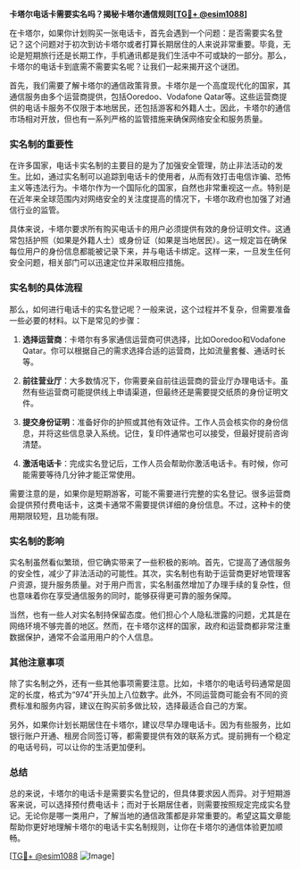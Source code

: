 **卡塔尔电话卡需要实名吗？揭秘卡塔尔通信规则[[TG💪+ @esim1088](https://t.me/s/esim1088)]**

在卡塔尔，如果你计划购买一张电话卡，首先会遇到一个问题：是否需要实名登记？这个问题对于初次到访卡塔尔或者打算长期居住的人来说非常重要。毕竟，无论是短期旅行还是长期工作，手机通讯都是我们生活中不可或缺的一部分。那么，卡塔尔的电话卡到底需不需要实名呢？让我们一起来揭开这个谜团。

首先，我们需要了解卡塔尔的通信政策背景。卡塔尔是一个高度现代化的国家，其通信服务由多个运营商提供，包括Ooredoo、Vodafone Qatar等。这些运营商提供的电话卡服务不仅限于本地居民，还包括游客和外籍人士。因此，卡塔尔的通信市场相对开放，但也有一系列严格的监管措施来确保网络安全和服务质量。

### 实名制的重要性

在许多国家，电话卡实名制的主要目的是为了加强安全管理，防止非法活动的发生。比如，通过实名制可以追踪到电话卡的使用者，从而有效打击电信诈骗、恐怖主义等违法行为。卡塔尔作为一个国际化的国家，自然也非常重视这一点。特别是在近年来全球范围内对网络安全的关注度提高的情况下，卡塔尔政府也加强了对通信行业的监管。

具体来说，卡塔尔要求所有购买电话卡的用户必须提供有效的身份证明文件。这通常包括护照（如果是外籍人士）或身份证（如果是当地居民）。这一规定旨在确保每位用户的身份信息都能被记录下来，并与电话卡绑定。这样一来，一旦发生任何安全问题，相关部门可以迅速定位并采取相应措施。

### 实名制的具体流程

那么，如何进行电话卡的实名登记呢？一般来说，这个过程并不复杂，但需要准备一些必要的材料。以下是常见的步骤：

1. **选择运营商**：卡塔尔有多家通信运营商可供选择，比如Ooredoo和Vodafone Qatar。你可以根据自己的需求选择合适的运营商，比如流量套餐、通话时长等。

2. **前往营业厅**：大多数情况下，你需要亲自前往运营商的营业厅办理电话卡。虽然有些运营商可能提供线上申请渠道，但最终还是需要提交纸质的身份证明文件。

3. **提交身份证明**：准备好你的护照或其他有效证件。工作人员会核实你的身份信息，并将这些信息录入系统。记住，复印件通常也可以接受，但最好提前咨询清楚。

4. **激活电话卡**：完成实名登记后，工作人员会帮助你激活电话卡。有时候，你可能需要等待几分钟才能正常使用。

需要注意的是，如果你是短期游客，可能不需要进行完整的实名登记。很多运营商会提供预付费电话卡，这类卡通常不需要提供详细的身份信息。不过，这种卡的使用期限较短，且功能有限。

### 实名制的影响

实名制虽然看似繁琐，但它确实带来了一些积极的影响。首先，它提高了通信服务的安全性，减少了非法活动的可能性。其次，实名制也有助于运营商更好地管理客户资源，提升服务质量。对于用户而言，实名制虽然增加了办理手续的复杂性，但也意味着你在享受通信服务的同时，能够获得更可靠的服务保障。

当然，也有一些人对实名制持保留态度。他们担心个人隐私泄露的问题，尤其是在网络环境不够完善的地区。然而，在卡塔尔这样的国家，政府和运营商都非常注重数据保护，通常不会滥用用户的个人信息。

### 其他注意事项

除了实名制之外，还有一些其他事项需要注意。比如，卡塔尔的电话号码通常是固定的长度，格式为“974”开头加上八位数字。此外，不同运营商可能会有不同的资费标准和服务内容，建议在购买前多做比较，选择最适合自己的方案。

另外，如果你计划长期居住在卡塔尔，建议尽早办理电话卡。因为有些服务，比如银行账户开通、租房合同签订等，都需要提供有效的联系方式。提前拥有一个稳定的电话号码，可以让你的生活更加便利。

### 总结

总的来说，卡塔尔的电话卡是需要实名登记的，但具体要求因人而异。对于短期游客来说，可以选择预付费电话卡；而对于长期居住者，则需要按照规定完成实名登记。无论你是哪一类用户，了解当地的通信政策都是非常重要的。希望这篇文章能帮助你更好地理解卡塔尔的电话卡实名制规则，让你在卡塔尔的通信体验更加顺畅。

[[TG💪+ @esim1088](https://t.me/s/esim1088) ![Image](https://i.postimg.cc/4NQfJmqS/Snipaste-2025-05-13-00-14-12.png)]